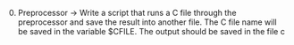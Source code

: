 0. Preprocessor -> Write a script that runs a C file through the preprocessor and save the result into another file. The C file name will be saved in the variable $CFILE. The output should be saved in the file c
